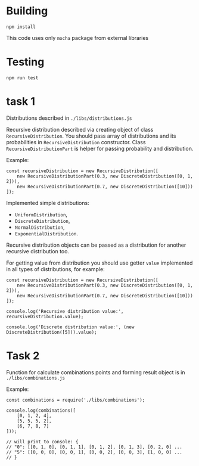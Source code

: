 # Building
```
npm install
```
This code uses only `mocha` package from external libraries

# Testing
`npm run test`

# task 1
Distributions described in `./libs/distributions.js`

Recursive distribution described via creating object of class `RecursiveDistribution`.
You should pass array of distributions and its probabilities in `RecursiveDistribution` constructor.
Class `RecursiveDistributionPart` is helper for passing probability and distribution.

Example:
```
const recursiveDistribution = new RecursiveDistribution([
    new RecursiveDistributionPart(0.3, new DiscreteDistribution([0, 1, 2])),
    new RecursiveDistributionPart(0.7, new DiscreteDistribution([10]))
]);
```

Implemented simple distributions:
- `UniformDistribution`,
- `DiscreteDistribution`,
- `NormalDistribution`,
- `ExponentialDistribution`.

Recursive distribution objects can be passed as a distribution for another recursive distribution too.

For getting value from distribution you should use getter `value` implemented in all types of distributions, for example:
```
const recursiveDistribution = new RecursiveDistribution([
    new RecursiveDistributionPart(0.3, new DiscreteDistribution([0, 1, 2])),
    new RecursiveDistributionPart(0.7, new DiscreteDistribution([10]))
]);

console.log('Recursive distribution value:', recursiveDistribution.value);

console.log('Discrete distribution value:', (new DiscreteDistribution([5])).value);
```

# Task 2
Function for calculate combinations points and forming result object is in `./libs/combinations.js`

Example:
```
const combinations = require('./libs/combinations');

console.log(combinations([
    [0, 1, 2, 4],
    [5, 5, 5, 2],
    [6, 7, 8, 7]
]));

// will print to console: {
// "0": [[0, 1, 0], [0, 1, 1], [0, 1, 2], [0, 1, 3], [0, 2, 0] ...
// "5": [[0, 0, 0], [0, 0, 1], [0, 0, 2], [0, 0, 3], [1, 0, 0] ...
// }
```